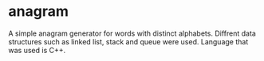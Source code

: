 # anagram
A simple anagram generator for words with distinct alphabets.
Diffrent data structures such as linked list, stack and queue were used. 
Language that was used is C++.

